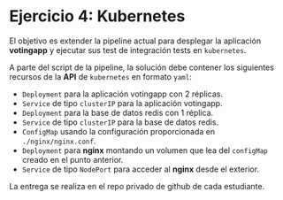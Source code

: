 # Ejercicio 4: Kubernetes

El objetivo es extender la pipeline actual para desplegar la aplicación **votingapp** y ejecutar sus test de integración tests en `kubernetes`.

A parte del script de la pipeline, la solución debe contener los siguientes recursos de la **API** de `kubernetes` en formato `yaml`:

* `Deployment` para la aplicación votingapp con 2 réplicas.
* `Service` de tipo `clusterIP` para la aplicación votingapp.
* `Deployment` para la base de datos redis con 1 réplica.
* `Service` de tipo `clusterIP` para la base de datos redis.
* `ConfigMap` usando la configuración proporcionada en `./nginx/nginx.conf`.
* `Deployment` para **nginx** montando un volumen que lea del `configMap` creado en el punto anterior.
* `Service` de tipo `NodePort` para acceder al **nginx** desde el exterior.

La entrega se realiza en el repo privado de github de cada estudiante.
